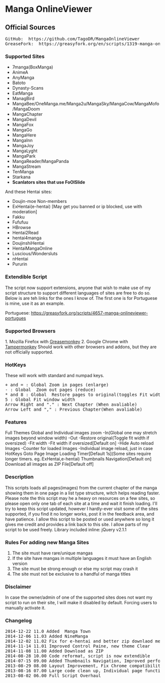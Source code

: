 <h1>Manga OnlineViewer</h1>
<h2>Official Sources</h2>
<pre>
GitHub:  https://github.com/TagoDR/MangaOnlineViewer
GreaseFork:  https://greasyfork.org/en/scripts/1319-manga-onlineviewer
</pre>

<h3>Supported Sites</h3>
<ul><li>7manga(BoxManga)</li>
<li>AnimeA</li>
<li>AnyManga</li>
<li>Batoto</li>
<li>Dynasty-Scans</li>
<li>EatManga</li>
<li>ManagBird</li>
<li>MangaBee/OneManga.me/Manga2u/MangaSky/MangaCow/MangaMofo/MangaDoom</li>
<li>MangaChapter</li>
<li>MangaDevil</li>
<li>MangaFox</li>
<li>MangaGo</li>
<li>MangaHere</li>
<li>MangaInn</li>
<li>MangaJoy</li>
<li>MangaLyght</li>
<li>MangaPark</li>
<li>MangaReader/MangaPanda</li>
<li>MangaStream</li>
<li>TenManga</li>
<li>Starkana</li>
<li><b>Scanlators sites that use FoOlSlide</b></li></ul>
And these Hentai sites:
<ul><li>Doujin-moe Non-members</li>
<li>ExHentai(e-hentai) [May get you banned or ip blocked, use with moderation]</li>
<li>Fakku</li>
<li>Fufufuu</li>
<li>HBrowse</li>
<li>Hentai2Read</li>
<li>hentai4manga</li>
<li>DoujinshiHentai</li>
<li>HentaiMangaOnline</li>
<li>Luscious/Wondersluts</li>
<li>nHentai</li>
<li>Pururin</li></ul>

<h3>Extendible Script</h3>
The script now support extensions, anyone that wish to make use of my script structure to support different languages of sites are free to do so. Below is are teh links for the ones I know of. The first one is for Portuguese is mine, use it as an example.

Portuguese: https://greasyfork.org/scripts/4657-manga-onlineviewer-portugues

<h3>Supported Browsers</h3>
1. Mozilla Firefox with <a href="https://addons.mozilla.org/en-US/firefox/addon/greasemonkey/">Greasemonkey</a>
2. Google Chrome with <a href="https://chrome.google.com/webstore/detail/tampermonkey/dhdgffkkebhmkfjojejmpbldmpobfkfo?hl=en">Tampermonkey</a>
Should work with other browsers and addons, but they are not officially supported.


<h3>HotKeys</h3>These will work with standard and numpad keys.
<pre>
+ and = : Global Zoom in pages (enlarge)
- : Global  Zoom out pages (reduce)
* and 8 : Global  Restore pages to original(toggles Fit width if oversized)
5 : Global Fit window width
Arrow Right and "." : Next Chapter (When avaliable)
Arrow Left and "," : Previous Chapter(When avaliable)
</pre>

<h3>Features</h3>Full Themes
Global and Individual images zoom
-In(Global one may stretch images beyond window width)
-Out
-Restore original(Toggle fit width if oversized)
-Fit width
-Fit width if oversized[Default on]
-Hide
Auto reload Images
-Counter for loaded Images
-Individual image reload, just in case
HotKeys
Goto Page
Image Loading Timer[Default 1s](Some sites require longer timers. eg.:ExHentai,e-hentai)
Thumbnails Navigation[Default on]
Download all images as ZIP File[Default off]

<h3>Description</h3>This scripts loads all pages(images) from the current chapter of the manga showing them in one page in a list type structure, witch helps reading faster.
Please note the this script may he a heavy on resources on a few sites, so please open only one tab of each site at a time and wait it finish loading.
I'll try to keep this script updated, however I hardly-ever visit some of the sites supported, if you find it no longer works, post it in the feedback area, and have patience.
I allow this script to be posted or used anywhere so long it gives me credit and provides a link back to this site. I allow parts of my script to be used freely.
Library included inline: jQuery v2.1.1

<h3>Rules For adding new Manga Sites</h3><ol><li>The site must have rare/unique mangas</li>
<li>If the site have mangas in multiple languages it must have an English version</li>
<li>The site must be strong enough or else my script may crash it</li>
<li>The site must not be exclusive to a handful of manga titles</li></ol>

<h3>Disclaimer</h3>In case the owner/admin of one of the supported sites does not want my script to run on their site, I will make it disabled by default. Forcing users to manually activate it.

<h3>Changelog</h3>
<pre>
2014-12-22 11.0 Added  Manga Town
2014-12-06 11.03 Added NineManga
2014-12-02 11.02 Fix for e-hentai and better zip downlaod message
2014-11-14 11.01 Improved Control Paine, new theme Clear
2014-11-08 11.00 Added Download as ZIP
2014-08-28 10.00 Code reformat, script is now extendible
2014-07-15 09.00 Added Thumbnails Navigation, Improved performance
2013-08-29 08.00 Layout Improvement, Fix Chrome compatibility, Improved Zoom
2013-08-16 07.00 Large code clean up, Individual page functions
2013-08-02 06.00 Full Script Overhaul
</pre>

